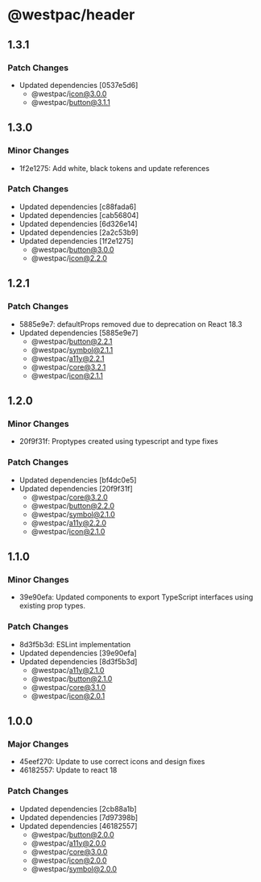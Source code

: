 # @westpac/header

## 1.3.1

### Patch Changes

- Updated dependencies [0537e5d6]
  - @westpac/icon@3.0.0
  - @westpac/button@3.1.1

## 1.3.0

### Minor Changes

- 1f2e1275: Add white, black tokens and update references

### Patch Changes

- Updated dependencies [c88fada6]
- Updated dependencies [cab56804]
- Updated dependencies [6d326e14]
- Updated dependencies [2a2c53b9]
- Updated dependencies [1f2e1275]
  - @westpac/button@3.0.0
  - @westpac/icon@2.2.0

## 1.2.1

### Patch Changes

- 5885e9e7: defaultProps removed due to deprecation on React 18.3
- Updated dependencies [5885e9e7]
  - @westpac/button@2.2.1
  - @westpac/symbol@2.1.1
  - @westpac/a11y@2.2.1
  - @westpac/core@3.2.1
  - @westpac/icon@2.1.1

## 1.2.0

### Minor Changes

- 20f9f31f: Proptypes created using typescript and type fixes

### Patch Changes

- Updated dependencies [bf4dc0e5]
- Updated dependencies [20f9f31f]
  - @westpac/core@3.2.0
  - @westpac/button@2.2.0
  - @westpac/symbol@2.1.0
  - @westpac/a11y@2.2.0
  - @westpac/icon@2.1.0

## 1.1.0

### Minor Changes

- 39e90efa: Updated components to export TypeScript interfaces using existing prop types.

### Patch Changes

- 8d3f5b3d: ESLint implementation
- Updated dependencies [39e90efa]
- Updated dependencies [8d3f5b3d]
  - @westpac/a11y@2.1.0
  - @westpac/button@2.1.0
  - @westpac/core@3.1.0
  - @westpac/icon@2.0.1

## 1.0.0

### Major Changes

- 45eef270: Update to use correct icons and design fixes
- 46182557: Update to react 18

### Patch Changes

- Updated dependencies [2cb88a1b]
- Updated dependencies [7d97398b]
- Updated dependencies [46182557]
  - @westpac/button@2.0.0
  - @westpac/a11y@2.0.0
  - @westpac/core@3.0.0
  - @westpac/icon@2.0.0
  - @westpac/symbol@2.0.0
